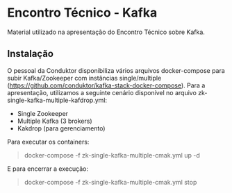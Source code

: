 # Encontro Técnico - Kafka
Material utilizado na apresentação do Encontro Técnico sobre Kafka.



## Instalação

O pessoal da Conduktor disponibiliza vários arquivos docker-compose para subir Kafka/Zookeeper com instâncias single/multiple (https://github.com/conduktor/kafka-stack-docker-compose).
Para a apresentação, utilizamos a seguinte cenário disponível no arquivo zk-single-kafka-multiple-kafdrop.yml:

- Single Zookeeper
- Multiple Kafka (3 brokers)
- Kakdrop (para gerenciamento)

Para executar os containers:

> docker-compose -f zk-single-kafka-multiple-cmak.yml up -d

E para encerrar a execução:

> docker-compose -f zk-single-kafka-multiple-cmak.yml stop
